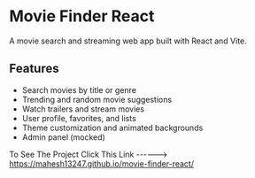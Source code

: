 # Movie Finder React

A movie search and streaming web app built with React and Vite.

## Features

- Search movies by title or genre
- Trending and random movie suggestions
- Watch trailers and stream movies
- User profile, favorites, and lists
- Theme customization and animated backgrounds
- Admin panel (mocked)

To See The Project Click This Link ------> https://mahesh13247.github.io/movie-finder-react/
